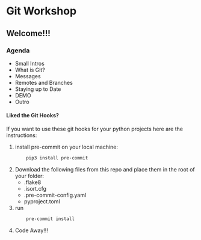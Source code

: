 # Git Workshop
## Welcome!!!

### Agenda
- Small Intros
- What is Git?
- Messages
- Remotes and Branches
- Staying up to Date
- DEMO
- Outro

#### Liked the Git Hooks?
If you want to use these git hooks for your python projects here are the
instructions:
1. install pre-commit on your local machine:
    ```bash
        pip3 install pre-commit
    ```
3. Download the following files from this repo and place them in the root of your folder:
    - .flake8
    - .isort.cfg
    - .pre-commit-config.yaml
    - pyproject.toml
2. run 
    ```bash
        pre-commit install
    ```
3. Code Away!!!
